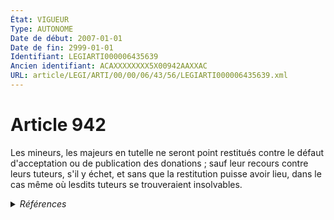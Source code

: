 ```yaml
---
État: VIGUEUR
Type: AUTONOME
Date de début: 2007-01-01
Date de fin: 2999-01-01
Identifiant: LEGIARTI000006435639
Ancien identifiant: ACAXXXXXXXX5X00942AAXXAC
URL: article/LEGI/ARTI/00/00/06/43/56/LEGIARTI000006435639.xml
---
```


<h1>Article 942</h1>

Les mineurs, les majeurs en tutelle ne seront point restitués contre le défaut
d'acceptation ou de publication des donations ; sauf leur recours contre leurs
tuteurs, s'il y échet, et sans que la restitution puisse avoir lieu, dans le cas
même où lesdits tuteurs se trouveraient insolvables.


<details>
  <summary><em>Références</em></summary>

  <h2>Articles faisant référence à l'article</h2>
  
  <ul>
    <li>
      <a href="https://legal.tricoteuses.fr//redirection/LEGIARTI000006284843?vers=git&vers=legifrance">LOI n° 2006-728 du 23 juin 2006 portant réforme des successions et des libéralités - article 9 ENTIEREMENT_MODIF</a> MODIFICATION cible
    </li>
    <li>
      <a href="https://legal.tricoteuses.fr//redirection/LEGIARTI000006283968?vers=git&vers=legifrance">Loi n° 85-1372 du 23 décembre 1985 relative à l'égalité des époux dans les régimes matrimoniaux et des parents dans la gestion des biens des enfants mineurs - article 55 AUTONOME VIGUEUR, en vigueur depuis le 1986-07-01</a> SPEC_APPLI cible
    </li>
  </ul>
  
  <h2>Références faites par l'article</h2>
  
  <ul>
    <li>
      CODIFICATION source Loi 1803-05-03
    </li>
    <li>
      1985-12-23 SPEC_APPLI source <a href="https://legal.tricoteuses.fr//redirection/LEGIARTI000006283968?vers=git&vers=legifrance">Loi n° 85-1372 du 23 décembre 1985 relative à l'égalité des époux dans les régimes matrimoniaux et des parents dans la gestion des biens des enfants mineurs - article 55 AUTONOME VIGUEUR, en vigueur depuis le 1986-07-01</a>
    </li>
    <li>
      2006-06-23 MODIFICATION source <a href="https://legal.tricoteuses.fr//redirection/LEGIARTI000006284843?vers=git&vers=legifrance">LOI n° 2006-728 du 23 juin 2006 portant réforme des successions et des libéralités - article 9 ENTIEREMENT_MODIF</a>
    </li>
    <li>
      2024-06-19 CITATION cible Ordonnance n°2024-562 du 19 juin 2024 - art. 10
    </li>
  </ul>
</details>
